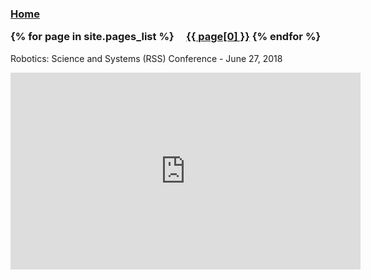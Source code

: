 <h3 class="masthead-title">
<!-- <a href="/" title="Home">{{ site.title }}</a> -->
<a href="/" title="Home">Home</a>

{% for page in site.pages_list %}
  &nbsp;&nbsp;&nbsp;
  <a href="{{ page[1]  }}">{{ page[0] }}</a>
{% endfor %}
</h3>

Robotics: Science and Systems (RSS) Conference - June 27, 2018

<iframe width="560" height="315" src="https://www.youtube.com/embed/mBEhcmhvUdA?start=2904" frameborder="0" allow="accelerometer; autoplay; encrypted-media; gyroscope; picture-in-picture" allowfullscreen></iframe>
